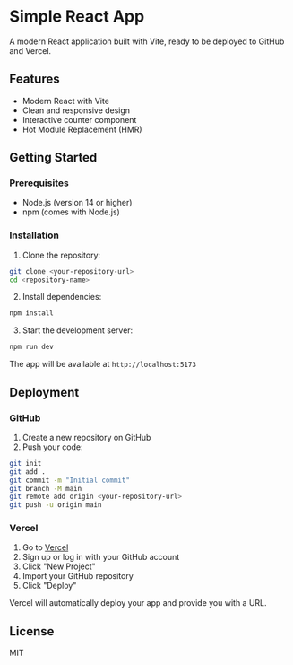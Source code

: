 # Simple React App

A modern React application built with Vite, ready to be deployed to GitHub and Vercel.

## Features

- Modern React with Vite
- Clean and responsive design
- Interactive counter component
- Hot Module Replacement (HMR)

## Getting Started

### Prerequisites

- Node.js (version 14 or higher)
- npm (comes with Node.js)

### Installation

1. Clone the repository:

```bash
git clone <your-repository-url>
cd <repository-name>
```

2. Install dependencies:

```bash
npm install
```

3. Start the development server:

```bash
npm run dev
```

The app will be available at `http://localhost:5173`

## Deployment

### GitHub

1. Create a new repository on GitHub
2. Push your code:

```bash
git init
git add .
git commit -m "Initial commit"
git branch -M main
git remote add origin <your-repository-url>
git push -u origin main
```

### Vercel

1. Go to [Vercel](https://vercel.com)
2. Sign up or log in with your GitHub account
3. Click "New Project"
4. Import your GitHub repository
5. Click "Deploy"

Vercel will automatically deploy your app and provide you with a URL.

## License

MIT
